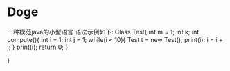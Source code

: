 # Doge
一种模范java的小型语言
语法示例如下:
Class Test{
    int m = 1;
    int k;
    int compute(){
        int i = 1;
        int j = 1;
        while(i < 10){
            Test t = new Test();
            print(i);
            i = i + j;
        }
        print(i);
        return 0;
    }

}
